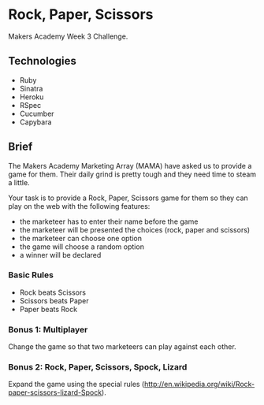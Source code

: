 Rock, Paper, Scissors
=====================
Makers Academy Week 3 Challenge.

Technologies
------------
* Ruby
* Sinatra
* Heroku
* RSpec
* Cucumber
* Capybara

Brief
-----
The Makers Academy Marketing Array (MAMA) have asked us to provide a game for them. Their daily grind is pretty tough and they need time to steam a little.

Your task is to provide a Rock, Paper, Scissors game for them so they can play on the web with the following features:

* the marketeer has to enter their name before the game
* the marketeer will be presented the choices (rock, paper and scissors)
* the marketeer can choose one option
* the game will choose a random option
* a winner will be declared

### Basic Rules
* Rock beats Scissors
* Scissors beats Paper
* Paper beats Rock

### Bonus 1: Multiplayer
Change the game so that two marketeers can play against each other.

### Bonus 2: Rock, Paper, Scissors, Spock, Lizard
Expand the game using the special rules (http://en.wikipedia.org/wiki/Rock-paper-scissors-lizard-Spock).
